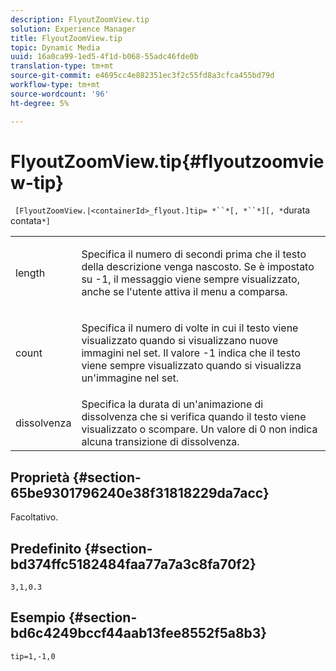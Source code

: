 ```yaml
---
description: FlyoutZoomView.tip
solution: Experience Manager
title: FlyoutZoomView.tip
topic: Dynamic Media
uuid: 16a0ca99-1ed5-4f1d-b068-55adc46fde0b
translation-type: tm+mt
source-git-commit: e4695cc4e882351ec3f2c55fd8a3cfca455bd79d
workflow-type: tm+mt
source-wordcount: '96'
ht-degree: 5%

---
```



# FlyoutZoomView.tip{#flyoutzoomview-tip}

` [FlyoutZoomView.|<containerId>_flyout.]tip= *``*[, *``*][, *`durata contata`*]`

<table id="table_E314540D347D47699C04EB80D20C0721"> 
 <tbody> 
  <tr> 
   <td colname="col1"> <p> <span class="codeph"><span class="varname"> length</span></span> </p> </td> 
   <td colname="col2"> <p> Specifica il numero di secondi prima che il testo della descrizione venga nascosto. Se è impostato su <span class="codeph"> -1</span>, il messaggio viene sempre visualizzato, anche se l'utente attiva il menu a comparsa. </p> </td> 
  </tr> 
  <tr> 
   <td colname="col1"> <p> <span class="codeph"><span class="varname"> count</span></span> </p> </td> 
   <td colname="col2"> <p> Specifica il numero di volte in cui il testo viene visualizzato quando si visualizzano nuove immagini nel set. Il valore <span class="codeph"> -1</span> indica che il testo viene sempre visualizzato quando si visualizza un'immagine nel set. </p> </td> 
  </tr> 
  <tr> 
   <td colname="col1"> <p> <span class="codeph"><span class="varname"> dissolvenza</span></span> </p> </td> 
   <td colname="col2"> Specifica la durata di un'animazione di dissolvenza che si verifica quando il testo viene visualizzato o scompare. Un valore di <span class="codeph"> 0</span> non indica alcuna transizione di dissolvenza. </td> 
  </tr> 
 </tbody> 
</table>

## Proprietà {#section-65be9301796240e38f31818229da7acc}

Facoltativo.

## Predefinito {#section-bd374ffc5182484faa77a7a3c8fa70f2}

`3,1,0.3`

## Esempio {#section-bd6c4249bccf44aab13fee8552f5a8b3}

`tip=1,-1,0`
